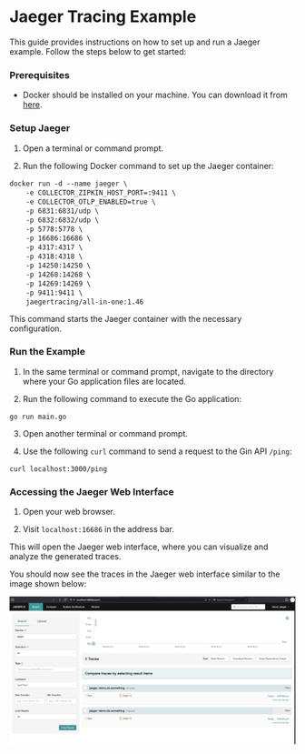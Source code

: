 # Jaeger Tracing Example

This guide provides instructions on how to set up and run a Jaeger example. Follow the steps below to get started:

### Prerequisites

- Docker should be installed on your machine. You can download it from [here](https://www.docker.com/get-started).

### Setup Jaeger

1. Open a terminal or command prompt.

2. Run the following Docker command to set up the Jaeger container:

```shell
docker run -d --name jaeger \
    -e COLLECTOR_ZIPKIN_HOST_PORT=:9411 \
    -e COLLECTOR_OTLP_ENABLED=true \
    -p 6831:6831/udp \
    -p 6832:6832/udp \
    -p 5778:5778 \
    -p 16686:16686 \
    -p 4317:4317 \
    -p 4318:4318 \
    -p 14250:14250 \
    -p 14268:14268 \
    -p 14269:14269 \
    -p 9411:9411 \
    jaegertracing/all-in-one:1.46
```

This command starts the Jaeger container with the necessary configuration.

### Run the Example

1. In the same terminal or command prompt, navigate to the directory where your Go application files are located.

2. Run the following command to execute the Go application:

```shell
go run main.go
```


3. Open another terminal or command prompt.

4. Use the following `curl` command to send a request to the Gin API `/ping`:

```shell
curl localhost:3000/ping
```


### Accessing the Jaeger Web Interface

1. Open your web browser.

2. Visit `localhost:16686` in the address bar.

This will open the Jaeger web interface, where you can visualize and analyze the generated traces.

You should now see the traces in the Jaeger web interface similar to the image shown below:


![Jaeger Traces](demo-jaeger.png)
